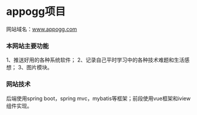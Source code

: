 # appogg项目

网站域名：www.appogg.com

### 本网站主要功能
1、推送好用的各种系统软件；
2、记录自己平时学习中的各种技术难题和生活感想；
3、图片模块。

### 网站技术
后端使用spring boot，spring mvc，mybatis等框架；前段使用vue框架和iview组件实现。
